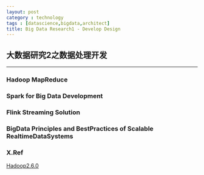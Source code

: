 ```yaml
---
layout: post
category : technology
tags : [datascience,bigdata,architect]
title: Big Data Research1 - Develop Design
---
```


## 大数据研究2之数据处理开发
------------------------------------------------------------

### Hadoop MapReduce

### Spark for Big Data Development

### Flink Streaming Solution

### BigData Principles and BestPractices of Scalable RealtimeDataSystems










### X.Ref


[Hadoop2.6.0](http://hadoop.apache.org/docs/r2.6.0/)